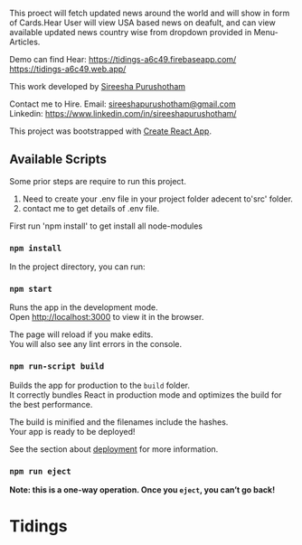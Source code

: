 This proect will fetch updated news around the world and will show in form of Cards.Hear User will view USA based news on deafult, and can view available updated news country wise from dropdown provided in Menu-Articles. 

Demo can find Hear: 
https://tidings-a6c49.firebaseapp.com/ <br/>
https://tidings-a6c49.web.app/

This work developed by [Sireesha Purushotham](https://www.linkedin.com/in/sireeshapurushotham/)

Contact me to Hire.
Email: sireeshapurushotham@gmail.com<br/>
Linkedin: https://www.linkedin.com/in/sireeshapurushotham/

This project was bootstrapped with [Create React App](https://github.com/facebook/create-react-app).

## Available Scripts

Some prior steps are require to run this project.

1. Need to create your .env file in your project folder adecent to'src' folder. 
2. contact me to get details of .env file.

First run 'npm install' to get install all node-modules
### `npm install`
In the project directory, you can run:

### `npm start`

Runs the app in the development mode.<br />
Open [http://localhost:3000](http://localhost:3000) to view it in the browser.

The page will reload if you make edits.<br />
You will also see any lint errors in the console.

### `npm run-script build`

Builds the app for production to the `build` folder.<br />
It correctly bundles React in production mode and optimizes the build for the best performance.

The build is minified and the filenames include the hashes.<br />
Your app is ready to be deployed!

See the section about [deployment](https://facebook.github.io/create-react-app/docs/deployment) for more information.

### `npm run eject`

**Note: this is a one-way operation. Once you `eject`, you can’t go back!**
# Tidings
